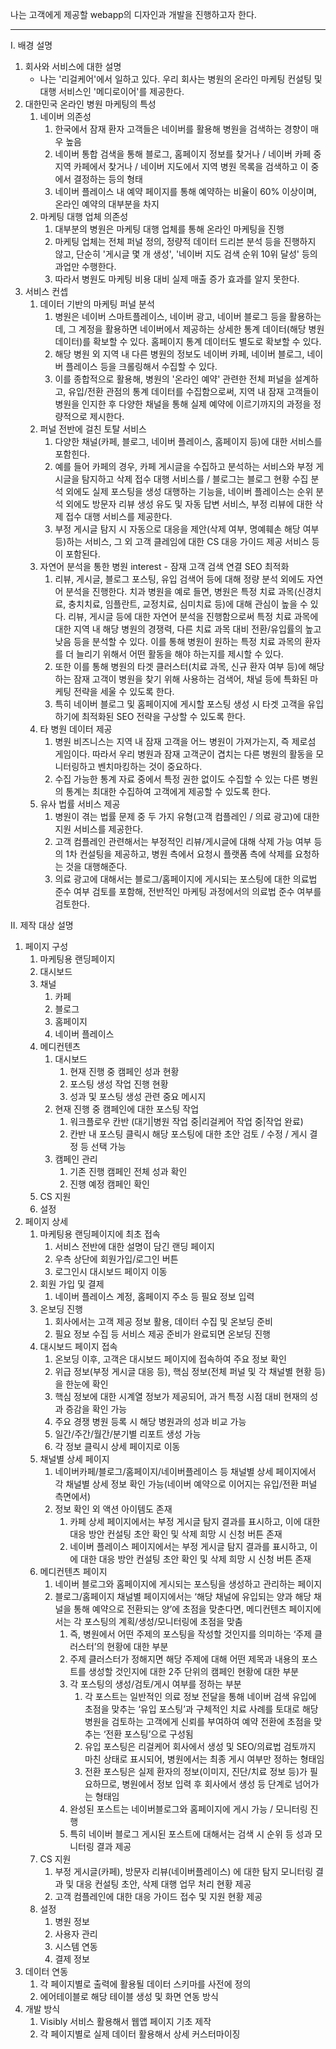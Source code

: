 나는 고객에게 제공할 webapp의 디자인과 개발을 진행하고자 한다.

----
I. 배경 설명
1. 회사와 서비스에 대한 설명
    * 나는 '리걸케어'에서 일하고 있다. 우리 회사는 병원의 온라인 마케팅 컨설팅 및 대행 서비스인 '메디로이어'를 제공한다.
2. 대한민국 온라인 병원 마케팅의 특성
    1. 네이버 의존성
        1. 한국에서 잠재 환자 고객들은 네이버를 활용해 병원을 검색하는 경향이 매우 높음
        2. 네이버 통합 검색을 통해 블로그, 홈페이지 정보를 찾거나 / 네이버 카페 중 지역 카페에서 찾거나 / 네이버 지도에서 지역 병원 목록을 검색하고 이 중에서 결정하는 등의 형태
        3. 네이버 플레이스 내 예약 페이지를 통해 예약하는 비율이 60% 이상이며, 온라인 예약의 대부분을 차지
    2. 마케팅 대행 업체 의존성
        1. 대부분의 병원은 마케팅 대행 업체를 통해 온라인 마케팅을 진행
        2. 마케팅 업체는 전체 퍼널 정의, 정량적 데이터 드리븐 분석 등을 진행하지 않고, 단순히 '게시글 몇 개 생성', '네이버 지도 검색 순위 10위 달성' 등의 과업만 수행한다.
        3. 따라서 병원도 마케팅 비용 대비 실제 매출 증가 효과를 알지 못한다.
3. 서비스 컨셉
    1. 데이터 기반의 마케팅 퍼널 분석
        1. 병원은 네이버 스마트플레이스, 네이버 광고, 네이버 블로그 등을 활용하는데, 그 계정을 활용하면 네이버에서 제공하는 상세한 통계 데이터(해당 병원 데이터)를 확보할 수 있다. 홈페이지 통계 데이터도 별도로 확보할 수 있다.
        2. 해당 병원 외 지역 내 다른 병원의 정보도 네이버 카페, 네이버 블로그, 네이버 플레이스 등을 크롤링해서 수집할 수 있다.
        3. 이를 종합적으로 활용해, 병원의 '온라인 예약' 관련한 전체 퍼널을 설계하고, 유입/전환 관점의 통계 데이터를 수집함으로써, 지역 내 잠재 고객들이 병원을 인지한 후 다양한 채널을 통해 실제 예약에 이르기까지의 과정을 정량적으로 제시한다.
    2. 퍼널 전반에 걸친 토탈 서비스
        1. 다양한 채널(카페, 블로그, 네이버 플레이스, 홈페이지 등)에 대한 서비스를 포함힌다. 
        2. 예를 들어 카페의 경우, 카페 게시글을 수집하고 분석하는 서비스와 부정 게시글을 탐지하고 삭제 접수 대행 서비스를 / 블로그는 블로그 현황 수집 분석 외에도 실제 포스팅을 생성 대행하는 기능을, 네이버 플레이스는 순위 분석 외에도 방문자 리뷰 생성 유도 및 자동 답변 서비스, 부정 리뷰에 대한 삭제 접수 대행 서비스를 제공한다.
        3. 부정 게시글 탐지 시 자동으로 대응을 제안(삭제 여부, 명예훼손 해당 여부 등)하는 서비스, 그 외 고객 클레임에 대한 CS 대응 가이드 제공 서비스 등이 포함된다.
    3. 자연어 분석을 통한 병원 interest - 잠재 고객 검색 연결 SEO 최적화
        1. 리뷰, 게시글, 블로그 포스팅, 유입 검색어 등에 대해 정량 분석 외에도 자연어 분석을 진행한다. 치과 병원을 예로 들면, 병원은 특정 치료 과목(신경치료, 충치치료, 임플란트, 교정치료, 심미치료 등)에 대해 관심이 높을 수 있다. 리뷰, 게시글 등에 대한 자연어 분석을 진행함으로써 특정 치료 과목에 대한 지역 내 해당 병원의 경쟁력, 다른 치료 과목 대비 전환/유입률의 높고 낮음 등을 분석할 수 있다. 이를 통해 병원이 원하는 특정 치료 과목의 환자를 더 늘리기 위해서 어떤 활동을 해야 하는지를 제시할 수 있다.
        2. 또한 이를 통해 병원의 타겟 클러스터(치료 과목, 신규 환자 여부 등)에 해당하는 잠재 고객이 병원을 찾기 위해 사용하는 검색어, 채널 등에 특화된 마케팅 전략을 세울 수 있도록 한다.
        3. 특히 네이버 블로그 및 홈페이지에 게시할 포스팅 생성 시 타겟 고객을 유입하기에 최적화된 SEO 전략을 구상할 수 있도록 한다.
    4. 타 병원 데이터 제공
        1. 병원 비즈니스는 지역 내 잠재 고객을 어느 병원이 가져가는지, 즉 제로섬 게임이다. 따라서 우리 병원과 잠재 고객군이 겹치는 다른 병원의 활동을 모니터링하고 벤치마킹하는 것이 중요하다.
        2. 수집 가능한 통계 자료 중에서 특정 권한 없이도 수집할 수 있는 다른 병원의 통계는 최대한 수집하여 고객에게 제공할 수 있도록 한다.
    5. 유사 법률 서비스 제공
        1. 병원이 겪는 법률 문제 중 두 가지 유형(고객 컴플레인 / 의료 광고)에 대한 지원 서비스를 제공한다.
        2. 고객 컴플레인 관련해서는 부정적인 리뷰/게시글에 대해 삭제 가능 여부 등의 1차 컨설팅을 제공하고, 병원 측에서 요청시 플랫폼 측에 삭제를 요청하는 것을 대행해준다.
        3. 의료 광고에 대해서는 블로그/홈페이지에 게시되는 포스팅에 대한 의료법 준수 여부 검토를 포함해, 전반적인 마케팅 과정에서의 의료법 준수 여부를 검토한다.



II. 제작 대상 설명
1. 페이지 구성
    1. 마케팅용 랜딩페이지
    2. 대시보드
    3. 채널
        1. 카페
        2. 블로그
        3. 홈페이지
        4. 네이버 플레이스
    4. 메디컨텐츠
        1. 대시보드
            1. 현재 진행 중 캠페인 성과 현황
            2. 포스팅 생성 작업 진행 현황
            3. 성과 및 포스팅 생성 관련 중요 메시지
        2. 현재 진행 중 캠페인에 대한 포스팅 작업
            1. 워크플로우 칸반 (대기|병원 작업 중|리걸케어 작업 중|작업 완료)
            2. 칸반 내 포스팅 클릭시 해당 포스팅에 대한 초안 검토 / 수정 / 게시 결정 등 선택 가능
        3. 캠페인 관리
            1. 기존 진행 캠페인 전체 성과 확인
            2. 진행 예정 캠페인 확인
    5. CS 지원
    6. 설정
2. 페이지 상세
    1. 마케팅용 랜딩페이지에 최초 접속
        1. 서비스 전반에 대한 설명이 담긴 랜딩 페이지
        2. 우측 상단에 회원가입/로그인 버튼
        3. 로그인시 대시보드 페이지 이동
    2. 회원 가입 및 결제
        1. 네이버 플레이스 계정, 홈페이지 주소 등 필요 정보 입력
    3. 온보딩 진행
        1. 회사에서는 고객 제공 정보 활용, 데이터 수집 및 온보딩 준비
        2. 필요 정보 수집 등 서비스 제공 준비가 완료되면 온보딩 진행
    4. 대시보드 페이지 접속
        1. 온보딩 이후, 고객은 대시보드 페이지에 접속하여 주요 정보 확인
        2. 위급 정보(부정 게시글 대응 등), 핵심 정보(전체 퍼널 및 각 채널별 현황 등)을 한눈에 확인
        3. 핵심 정보에 대한 시계열 정보가 제공되어, 과거 특정 시점 대비 현재의 성과 증감을 확인 가능
        4. 주요 경쟁 병원 등록 시 해당 병원과의 성과 비교 가능
        5. 일간/주간/월간/분기별 리포트 생성 가능
        6. 각 정보 클릭시 상세 페이지로 이동
    5. 채널별 상세 페이지
        1. 네이버카페/블로그/홈페이지/네이버플레이스 등 채널별 상세 페이지에서 각 채널별 상세 정보 확인 가능(네이버 예약으로 이어지는 유입/전환 퍼널 측면에서)
        2. 정보 확인 외 액션 아이템도 존재
            1. 카페 상세 페이지에서는 부정 게시글 탐지 결과를 표시하고, 이에 대한 대응 방안 컨설팅 초안 확인 및 삭제 희망 시 신청 버튼 존재
            2. 네이버 플레이스 페이지에서는 부정  게시글 탐지 결과를 표시하고, 이에 대한 대응 방안 컨설팅 초안 확인 및 삭제 희망 시 신청 버튼 존재
    6. 메디컨텐츠 페이지
        1. 네이버 블로그와 홈페이지에 게시되는 포스팅을 생성하고 관리하는 페이지
        2. 블로그/홈페이지 채널별 페이지에서는 ‘해당 채널에 유입되는 양과 해당 채널을 통해 예약으로 전환되는 양’에 초점을 맞춘다면, 메디컨텐츠 페이지에서는 각 포스팅의 계획/생성/모니터링에 초점을 맞춤
            1. 즉, 병원에서 어떤 주제의 포스팅을 작성할 것인지를 의미하는 ‘주제 클러스터’의 현황에 대한 부분
            2. 주제 클러스터가 정해지면 해당 주제에 대해 어떤 제목과 내용의 포스트를 생성할 것인지에 대한 2주 단위의 캠페인 현황에 대한 부분
            3. 각 포스팅의 생성/검토/게시 여부를 정하는 부분
                1. 각 포스트는 일반적인 의료 정보 전달을 통해 네이버 검색 유입에 초점을 맞추는 ‘유입 포스팅’과 구체적인 치료 사례를 토대로 해당 병원을 검토하는 고객에게 신뢰를 부여하여 예약 전환에 초점을 맞추는 ‘전환 포스팅’으로 구성됨
                2. 유입 포스팅은 리걸케어 회사에서 생성 및 SEO/의료법 검토까지 마친 상태로 표시되어, 병원에서는 최종 게시 여부만 정하는 형태임
                3. 전환 포스팅은 실제 환자의 정보(이미지, 진단/치료 정보 등)가 필요하므로, 병원에서 정보 입력 후 회사에서 생성 등 단계로 넘어가는 형태임
            4. 완성된 포스트는 네이버블로그와 홈페이지에 게시 가능 / 모니터링 진행
            5. 특히 네이버 블로그 게시된 포스트에 대해서는 검색 시 순위 등 성과 모니터링 결과 제공
    7. CS 지원
        1. 부정 게시글(카페), 방문자 리뷰(네이버플레이스) 에 대한 탐지 모니터링 결과 및 대응 컨설팅 초안, 삭제 대행 업무 처리 현황 제공
        2. 고객 컴플레인에 대한 대응 가이드 접수 및 지원 현황 제공
    8. 설정
        1. 병원 정보
        2. 사용자 관리
        3. 시스템 연동
        4. 결제 정보
3. 데이터 연동
    1. 각 페이지별로 출력에 활용될 데이터 스키마를 사전에 정의
    2. 에어테이블로 해당 테이블 생성 및 화면 연동 방식
4. 개발 방식
    1. Visibly 서비스 활용해서 웹앱 페이지 기초 제작
    2. 각 페이지별로 실제 데이터 활용해서 상세 커스터마이징

